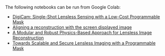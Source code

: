 The following notebooks can be run from Google Colab:

- [DigiCam: Single-Shot Lensless Sensing with a Low-Cost Programmable Mask](https://colab.research.google.com/drive/1t59uyZMMyCUYVHGXdqdlNlDlb--FL_3P#scrollTo=t9o50zTf3oUg)
- [Aligning a reconstruction with the screen displayed image](https://colab.research.google.com/drive/1c6kUbiB5JO1vro0-IMd-YDDP1g7NFXv3#scrollTo=MtN7GWCIrBKr)
- [A Modular and Robust Physics-Based Approach for Lensless Image Reconstruction](https://colab.research.google.com/drive/1Wgt6ZMRZVuctLHaXxk7PEyPaBaUPvU33)
- [Towards Scalable and Secure Lensless Imaging with a Programmable Mask](https://colab.research.google.com/drive/1YGfs9p4T4NefX8GemVWwtrw4aX8zH1qu#scrollTo=tipedTe4vGwD)